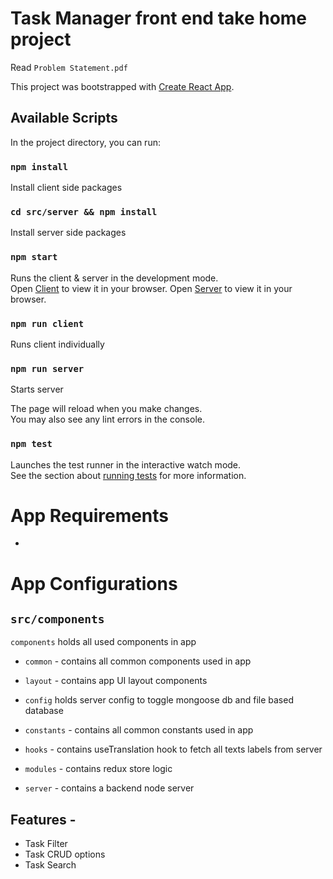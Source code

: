 # Task Manager front end take home project
Read `Problem Statement.pdf`

This project was bootstrapped with [Create React App](https://github.com/facebook/create-react-app).

## Available Scripts

In the project directory, you can run:

### `npm install`
 Install client side packages

 ### `cd src/server && npm install`
 Install server side packages

### `npm start`

Runs the client & server in the development mode.\
Open [Client](http://localhost:3000) to view it in your browser.
Open [Server](http://localhost:3001) to view it in your browser.

### `npm run client`

Runs client individually

### `npm run server`

Starts server

The page will reload when you make changes.\
You may also see any lint errors in the console.

### `npm test`

Launches the test runner in the interactive watch mode.\
See the section about [running tests](https://facebook.github.io/create-react-app/docs/running-tests) for more information.

# App Requirements

- 


# App Configurations

## `src/components`
`components` holds all used components in app
- `common` - contains all common components used in app
- `layout` - contains app UI layout components

- `config` holds server config to toggle mongoose db and file based database
- `constants` - contains all common constants used in app
- `hooks` - contains useTranslation hook to fetch all texts labels from server
- `modules` - contains redux store logic
- `server` - contains a backend node server



## Features - 
- Task Filter
- Task CRUD options
- Task Search